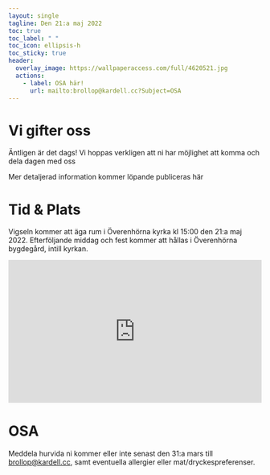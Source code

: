```yaml
---
layout: single
tagline: Den 21:a maj 2022
toc: true
toc_label: " "
toc_icon: ellipsis-h
toc_sticky: true
header:
  overlay_image: https://wallpaperaccess.com/full/4620521.jpg
  actions:
    - label: OSA här!
      url: mailto:brollop@kardell.cc?Subject=OSA
---
```

# Vi gifter oss️

Äntligen är det dags! Vi hoppas verkligen att ni har möjlighet att komma och dela dagen med oss

Mer detaljerad information kommer löpande publiceras här

# Tid & Plats

Vigseln kommer att äga rum i Överenhörna kyrka kl 15:00 den 21:a maj 2022. Efterföljande middag och fest kommer att hållas i Överenhörna bygdegård, intill kyrkan.

<div style="position:relative;padding-top:56.25%;">
  <iframe
    src="https://www.google.com/maps/embed?pb=!1m18!1m12!1m3!1d2036.966408610498!2d17.400695816050465!3d59.300118220406496!2m3!1f0!2f0!3f0!3m2!1i1024!2i768!4f13.1!3m3!1m2!1s0x465f0527124c80b5%3A0x4072f460fbbe3d81!2zw5Z2ZXJlbmjDtnJuYSBreXJrYQ!5e0!3m2!1sen!2sse!4v1628786473403!5m2!1sen!2sse"
    style="position:absolute;top:0;left:0;width:100%;height:100%;"
    frameborder="0"
    allowfullscreen=""
    loading="lazy"
  >
  </iframe>
</div>

# OSA

Meddela hurvida ni kommer eller inte senast den 31:a mars till brollop@kardell.cc, samt eventuella allergier eller mat/dryckespreferenser.